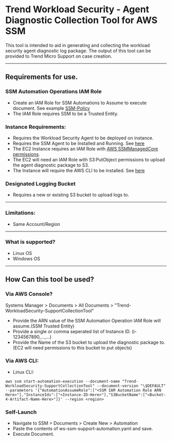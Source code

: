 # Trend Workload Security - Agent Diagnostic Collection Tool for AWS SSM

This tool is intended to aid in generating and collecting the workload security agent diagnostic log package.
The output of this tool can be provided to Trend Micro Support on case creation.

---

## Requirements for use.

### SSM Automation Operations IAM Role
- Create an IAM Role for SSM Automations to Assume to execute document. See example [SSM-Policy](https://github.com/JustinDPerkins/TrendCloudOne-SupportCollection/blob/main/Workload-Security/aws/ssm-iam-example-policy.json)
- The IAM Role requires SSM to be a Trusted Entity.

### Instance Requirements:
- Requires the Workload Security Agent to be deployed on instance.
- Requires the SSM Agent to be Installed and Running. See [here](https://docs.aws.amazon.com/systems-manager/latest/userguide/ssm-agent.html)
- The EC2 Instance requires an IAM Role with [AWS SSMManagedCore permissions](https://docs.aws.amazon.com/aws-managed-policy/latest/reference/AmazonSSMManagedInstanceCore.html).
- The EC2 will need an IAM Role with S3:PutObject permissions to upload the agent diagnostic package to S3.
- The Instance will require the AWS CLI to be installed. See [here](https://docs.aws.amazon.com/cli/latest/userguide/getting-started-install.html)

### Designated Logging Bucket
- Requires a new or existing S3 bucket to upload logs to.

---

### Limitations:
- Same Account/Region

---

### What is supported?
- Linux OS
- Windows OS

---
## How Can this tool be used?

### Via AWS Console?
Systems Manager > Documents > All Documents > "Trend-WorkloadSecurity-SupportCollectionTool"
- Provide the ARN value of the SSM Automation Operation IAM Role will assume.(SSM Trusted Entity)
- Provide a single or comma seperated list of Instance ID. (i-1234567890,...,...)
- Provide the Name of the S3 bucket to upload the diagnostic package to.(EC2 will need permissions to this bucket to put objects)

### Via AWS CLI:
- Linux CLI:

```
aws ssm start-automation-execution --document-name "Trend-WorkloadSecurity-SupportCollectionTool" --document-version "\$DEFAULT" --parameters '{"AutomationAssumeRole":["<SSM IAM Automation Role ARN Here>"],"InstanceIds":["<Instance-ID-Here>"],"S3BucketName":["<Bucket-4-Artifact-Name-Here>"]}' --region <region>
```

### Self-Launch
- Navigate to SSM > Documents > Create New > Automation
- Paste the contents of ws-ssm-support-automation.yaml and save.
- Execute Document.
